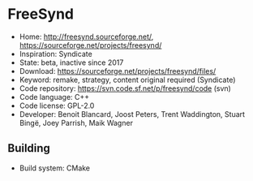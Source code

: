 # FreeSynd

- Home: http://freesynd.sourceforge.net/, https://sourceforge.net/projects/freesynd/
- Inspiration: Syndicate
- State: beta, inactive since 2017
- Download: https://sourceforge.net/projects/freesynd/files/
- Keyword: remake, strategy, content original required (Syndicate)
- Code repository: https://svn.code.sf.net/p/freesynd/code (svn)
- Code language: C++
- Code license: GPL-2.0
- Developer: Benoit Blancard, Joost Peters, Trent Waddington, Stuart Bingë, Joey Parrish, Maik Wagner

## Building

- Build system: CMake
